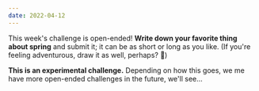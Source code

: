 ```yaml
---
date: 2022-04-12
---
```


This week's challenge is open-ended! **Write down your favorite thing about spring** and submit it; it can be as short or long as you like. (If you're feeling adventurous, draw it as well, perhaps? :cherry_blossom:)

**This is an experimental challenge.** Depending on how this goes, we me have more open-ended challenges in the future, we'll see...